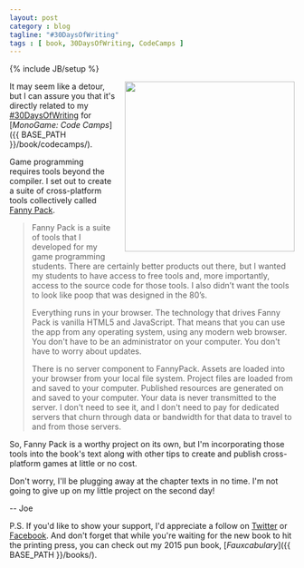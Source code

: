 ```yaml
---
layout: post
category : blog
tagline: "#30DaysOfWriting"
tags : [ book, 30DaysOfWriting, CodeCamps ]
---
```

{% include JB/setup %}

<div style="float:right; margin-left:15px; margin-bottom:15px;"><img alt="" src="{{ BASE_PATH }}/images/blog/2015-11-10-sprite-fonts.png" style="width:300px;" /></div>

It may seem like a detour, but I can assure you that it's directly related to my [#30DaysOfWriting](https://twitter.com/search?f=tweets&q=%2330DaysOfWriting%20%40groundh0g) for [*MonoGame: Code Camps*]({{ BASE_PATH }}/book/codecamps/).

Game programming requires tools beyond the compiler. I set out to create a suite of cross-platform tools collectively called [Fanny Pack](http://fpack.moreoncode.com/).

> Fanny Pack is a suite of tools that I developed for my game programming students. There are certainly better products out there, but I wanted my students to have access to free tools and, more importantly, access to the source code for those tools. I also didn’t want the tools to look like poop that was designed in the 80’s.
> 
> Everything runs in your browser. The technology that drives Fanny Pack is vanilla HTML5 and JavaScript. That means that you can use the app from any operating system, using any modern web browser. You don't have to be an administrator on your computer. You don't have to worry about updates.
> 
> There is no server component to FannyPack. Assets are loaded into your browser from your local file system. Project files are loaded from and saved to your computer. Published resources are generated on and saved to your computer. Your data is never transmitted to the server. I don't need to see it, and I don't need to pay for dedicated servers that churn through data or bandwidth for that data to travel to and from those servers.

So, Fanny Pack is a worthy project on its own, but I'm incorporating those tools into the book's text along with other tips to create and publish cross-platform games at little or no cost.
 
Don't worry, I'll be plugging away at the chapter texts in no time. I'm not going to give up on my little project on the second day!

-- Joe

P.S. If you'd like to show your support, I'd appreciate a follow on [Twitter](https://twitter.com/groundh0g) or [Facebook](https://www.facebook.com/Fauxcabulary). And don't forget that while you're waiting for the new book to hit the printing press, you can check out my 2015 pun book, [*Fauxcabulary*]({{ BASE_PATH }}/books/).

<div style="clear:both;"></div>